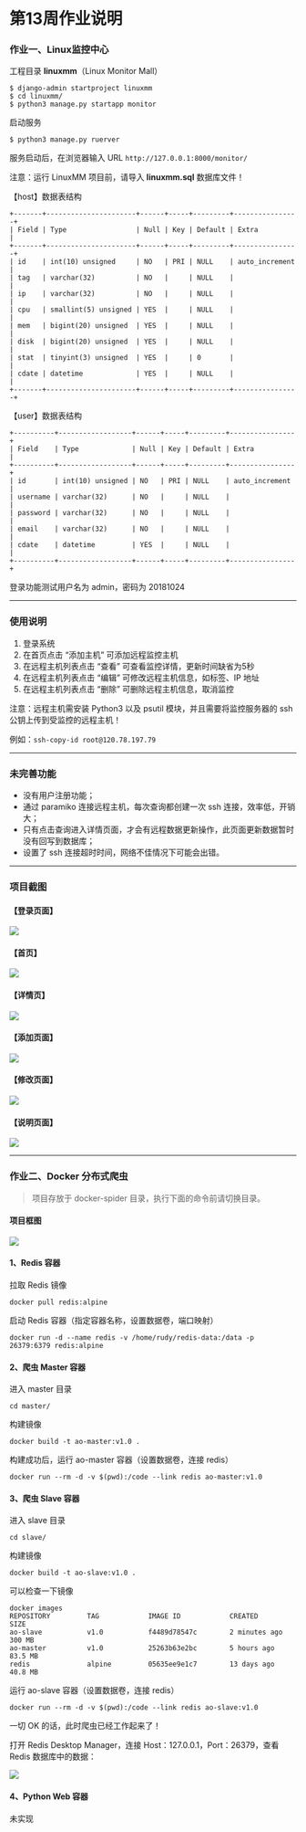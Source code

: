# 第13周作业说明

### 作业一、Linux监控中心

工程目录 **linuxmm**（Linux Monitor Mall）

```
$ django-admin startproject linuxmm
$ cd linuxmm/
$ python3 manage.py startapp monitor
```

启动服务

```
$ python3 manage.py ruerver
```

服务启动后，在浏览器输入 URL `http://127.0.0.1:8000/monitor/`

注意：运行 LinuxMM 项目前，请导入 **linuxmm.sql** 数据库文件！ 

【host】数据表结构

```
+-------+----------------------+------+-----+---------+----------------+
| Field | Type                 | Null | Key | Default | Extra          |
+-------+----------------------+------+-----+---------+----------------+
| id    | int(10) unsigned     | NO   | PRI | NULL    | auto_increment |
| tag   | varchar(32)          | NO   |     | NULL    |                |
| ip    | varchar(32)          | NO   |     | NULL    |                |
| cpu   | smallint(5) unsigned | YES  |     | NULL    |                |
| mem   | bigint(20) unsigned  | YES  |     | NULL    |                |
| disk  | bigint(20) unsigned  | YES  |     | NULL    |                |
| stat  | tinyint(3) unsigned  | YES  |     | 0       |                |
| cdate | datetime             | YES  |     | NULL    |                |
+-------+----------------------+------+-----+---------+----------------+
```

【user】数据表结构

```
+----------+------------------+------+-----+---------+----------------+
| Field    | Type             | Null | Key | Default | Extra          |
+----------+------------------+------+-----+---------+----------------+
| id       | int(10) unsigned | NO   | PRI | NULL    | auto_increment |
| username | varchar(32)      | NO   |     | NULL    |                |
| password | varchar(32)      | NO   |     | NULL    |                |
| email    | varchar(32)      | NO   |     | NULL    |                |
| cdate    | datetime         | YES  |     | NULL    |                |
+----------+------------------+------+-----+---------+----------------+
```

登录功能测试用户名为 admin，密码为 20181024



---

### 使用说明

1. 登录系统
2. 在首页点击 “添加主机” 可添加远程监控主机
3. 在远程主机列表点击 “查看” 可查看监控详情，更新时间缺省为5秒
4. 在远程主机列表点击 “编辑” 可修改远程主机信息，如标签、IP 地址
5. 在远程主机列表点击 “删除” 可删除远程主机信息，取消监控



注意：远程主机需安装 Python3 以及 psutil 模块，并且需要将监控服务器的 ssh 公钥上传到受监控的远程主机！

例如：`ssh-copy-id root@120.78.197.79`



---

### 未完善功能

- 没有用户注册功能；
- 通过 paramiko 连接远程主机，每次查询都创建一次 ssh 连接，效率低，开销大；
- 只有点击查询进入详情页面，才会有远程数据更新操作，此页面更新数据暂时没有回写到数据库；
- 设置了 ssh 连接超时时间，网络不佳情况下可能会出错。



---

### 项目截图

#### 【登录页面】

![](./.images/LinuxMM-login.png)

#### 【首页】

![](./.images/LinuxMM-index1.png)

#### 【详情页】

![](./.images/LinuxMM-details.png)

#### 【添加页面】

![](./.images/LinuxMM-addHost.png)

#### 【修改页面】

![](./.images/LinuxMM-editHost.png)

#### 【说明页面】

![](./.images/LinuxMM-manual.png)





---

### 作业二、Docker 分布式爬虫

> 项目存放于 docker-spider 目录，执行下面的命令前请切换目录。



#### 项目框图

![](.images/Docker分布式爬虫框图.png)

#### 1、Redis 容器

拉取 Redis 镜像

```shell
docker pull redis:alpine
```

启动 Redis 容器（指定容器名称，设置数据卷，端口映射）

```shell
docker run -d --name redis -v /home/rudy/redis-data:/data -p 26379:6379 redis:alpine
```



#### 2、爬虫 Master 容器

进入 master 目录

```
cd master/
```

构建镜像

```
docker build -t ao-master:v1.0 .
```

构建成功后，运行 ao-master 容器（设置数据卷，连接 redis）

```shell
docker run --rm -d -v $(pwd):/code --link redis ao-master:v1.0
```



#### 3、爬虫 Slave 容器

进入 slave 目录

```
cd slave/
```

构建镜像

```
docker build -t ao-slave:v1.0 .
```

可以检查一下镜像

```
docker images
REPOSITORY         TAG            IMAGE ID            CREATED             SIZE
ao-slave           v1.0           f4489d78547c        2 minutes ago       300 MB
ao-master          v1.0           25263b63e2bc        5 hours ago         83.5 MB
redis              alpine         05635ee9e1c7        13 days ago         40.8 MB
```

运行 ao-slave 容器（设置数据卷，连接 redis）

```shell
docker run --rm -d -v $(pwd):/code --link redis ao-slave:v1.0
```

一切 OK 的话，此时爬虫已经工作起来了！

打开 Redis Desktop Manager，连接 Host：127.0.0.1，Port：26379，查看 Redis 数据库中的数据：

![](.images/Redis-aobag_customer-items.png)



#### 4、Python Web 容器

未实现





